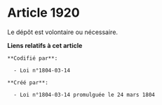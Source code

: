 # Article 1920

Le dépôt est volontaire ou nécessaire.

**Liens relatifs à cet article**

	**Codifié par**:

	  - Loi n°1804-03-14

	**Créé par**:

	  - Loi n°1804-03-14 promulguée le 24 mars 1804
